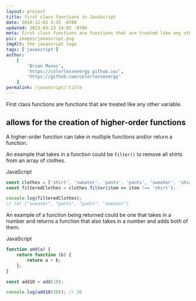 ```yaml
---
layout: project
title: first class functions in JavaScript
date: 2018-12-03 3:35 -0700
updated: 2023-03-23 14:03 -0700
meta: First class functions are functions that are treated like any other variable.
pic: images/javascript.png
imgAlt: the javascript logo
tags: ['javascript']
author:
    [
        'Brian Munoz',
        'https://colorlessenergy.github.io/',
        'https://github.com/colorlessenergy'
    ]
permalink: /javascript/:title
---
```


First class functions are functions that are treated like any other variable.

## allows for the creation of higher-order functions

A higher-order function can take in multiple functions and/or return a function.

An example that takes in a function could be <code class="highlight__code">filter()</code> to remove all shirts from an array of clothes.

<p class="highlight__file-desc">JavaScript</p>

```javascript
const clothes = ['shirt', 'sweater', 'pants', 'pants', 'sweater', 'shirt'];
const filteredClothes = clothes.filter(item => item !== 'shirt');

console.log(filteredClothes);
// (4) ["sweater", "pants", "pants", "sweater"]
```

An example of a function being returned could be one that takes in a number and returns a function that also takes in a number and adds both of them.

<p class="highlight__file-desc">JavaScript</p>

```javascript
function add(a) {
    return function (b) {
        return a + b;
    };
}

const add10 = add(10);

console.log(add10(20)); // 30
```
